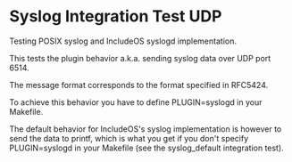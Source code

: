 # Syslog Integration Test UDP

Testing POSIX syslog and IncludeOS syslogd implementation.

This tests the plugin behavior a.k.a. sending syslog data over UDP port 6514.

The message format corresponds to the format specified in RFC5424.

To achieve this behavior you have to define PLUGIN=syslogd in your Makefile.

The default behavior for IncludeOS's syslog implementation is however to send the data to printf, which is
what you get if you don't specify PLUGIN=syslogd in your Makefile (see the syslog_default integration test).